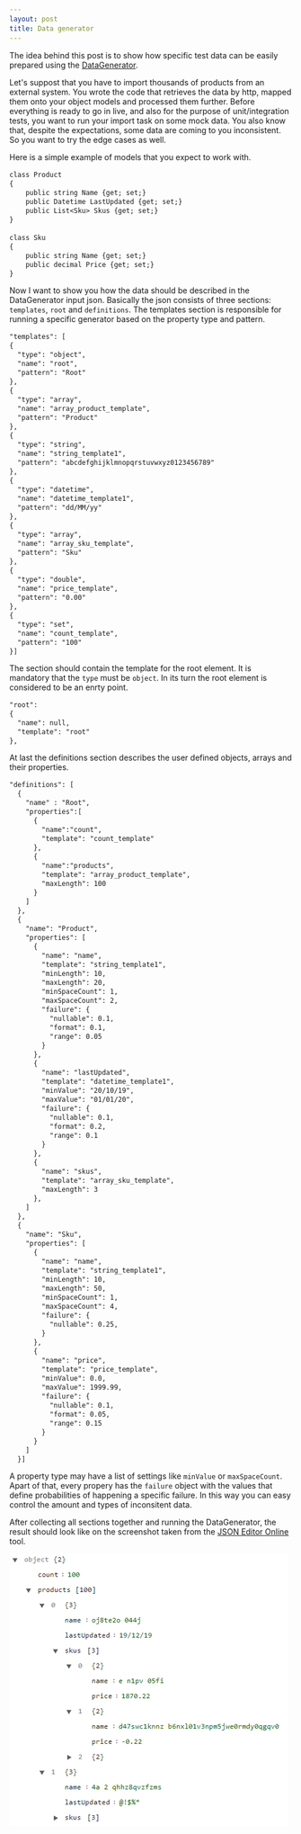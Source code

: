 ```yaml
---
layout: post
title: Data generator 
---
```


The idea behind this post is to show how specific test data can be easily prepared using the <a href="https://github.com/akovanev/DataGenerator/">DataGenerator</a>.

Let's suppost that you have to import thousands of products from an external system. You wrote the code that retrieves the data by http, mapped them onto your object models and processed them further. Before everything is ready to go in live, and also for the purpose of unit/integration tests, you want to run your import task on some mock data. You also know that, despite the expectations, some data are coming to you inconsistent. So you want to try the edge cases as well.

Here is a simple example of models that you expect to work with.

<pre><code class="language-cs">class Product
{
    public string Name {get; set;}
    public Datetime LastUpdated {get; set;}
    public List&lt;Sku&gt; Skus {get; set;}
}

class Sku
{
    public string Name {get; set;}
    public decimal Price {get; set;}
}</code></pre>

Now I want to show you how the data should be described in the DataGenerator input json. Basically the json consists of three sections: <code>templates</code>, <code>root</code> and <code>definitions</code>. The templates section is responsible for running a specific generator based on the property type and pattern. 

<pre><code class="language-cs">"templates": [
{
  "type": "object",
  "name": "root",
  "pattern": "Root"
},
{
  "type": "array",
  "name": "array_product_template",
  "pattern": "Product"
},
{
  "type": "string",
  "name": "string_template1",
  "pattern": "abcdefghijklmnopqrstuvwxyz0123456789"
},
{
  "type": "datetime",
  "name": "datetime_template1",
  "pattern": "dd/MM/yy"
},
{
  "type": "array",
  "name": "array_sku_template",
  "pattern": "Sku"
},
{
  "type": "double",
  "name": "price_template",
  "pattern": "0.00"
},
{
  "type": "set",
  "name": "count_template",
  "pattern": "100"
}]
</code></pre>

The section should contain the template for the root element. It is mandatory that the <code>type</code> must be <code>object</code>. In its turn the root element is considered to be an enrty point.

<pre><code class="language-cs">"root":
{
  "name": null,
  "template": "root"
},
</code></pre>

At last the definitions section describes the user defined objects, arrays and their properties.

<pre><code class="language-cs">"definitions": [
  {
    "name" : "Root",
    "properties":[
      {
        "name":"count",
        "template": "count_template"
      },
      {
        "name":"products",
        "template": "array_product_template",
        "maxLength": 100
      }
    ]
  },
  {
    "name": "Product",
    "properties": [
      {
        "name": "name",
        "template": "string_template1",
        "minLength": 10,
        "maxLength": 20,
        "minSpaceCount": 1,
        "maxSpaceCount": 2,
        "failure": {
          "nullable": 0.1,
          "format": 0.1,
          "range": 0.05 
        }
      },
      {
        "name": "lastUpdated",
        "template": "datetime_template1",
        "minValue": "20/10/19",
        "maxValue": "01/01/20",
        "failure": {
          "nullable": 0.1,
          "format": 0.2,
          "range": 0.1
        }
      },
      {
        "name": "skus",
        "template": "array_sku_template",
        "maxLength": 3
      },
    ]
  },
  {
    "name": "Sku",
    "properties": [
      {
        "name": "name",
        "template": "string_template1",
        "minLength": 10,
        "maxLength": 50,
        "minSpaceCount": 1,
        "maxSpaceCount": 4,
        "failure": {
          "nullable": 0.25,
        }
      },
      {
        "name": "price",
        "template": "price_template",
        "minValue": 0.0,
        "maxValue": 1999.99,
        "failure": {
          "nullable": 0.1,
          "format": 0.05,
          "range": 0.15
        }
      }
    ]
  }]
</code></pre>

A property type may have a list of settings like <code>minValue</code> or <code>maxSpaceCount</code>. Apart of that, every propery has the <code>failure</code> object with the values that define probabilities of happening a specific failure. In this way you can easy control the amount and types of inconsitent data.

After collecting all sections together and running the DataGenerator, the result should look like on the screenshot taken from the <a href="https://github.com/akovanev/DataGenerator/">JSON Editor Online</a> tool.

<img src="/public/datagen.png">